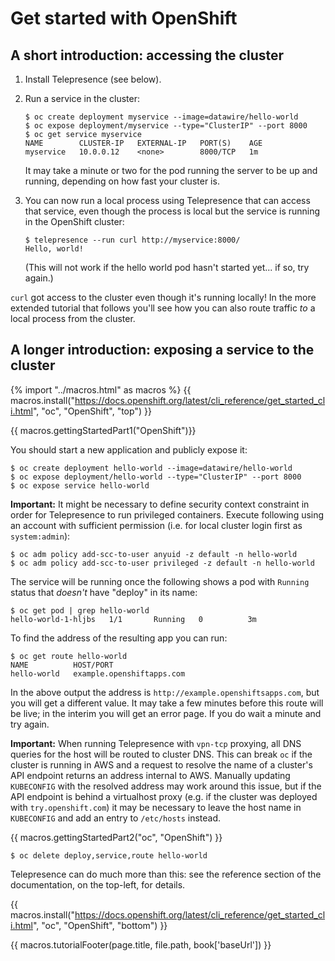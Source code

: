 # Get started with OpenShift

## A short introduction: accessing the cluster

1. Install Telepresence (see below).
2. Run a service in the cluster:

   ```console
   $ oc create deployment myservice --image=datawire/hello-world
   $ oc expose deployment/myservice --type="ClusterIP" --port 8000
   $ oc get service myservice
   NAME        CLUSTER-IP   EXTERNAL-IP   PORT(S)    AGE
   myservice   10.0.0.12    <none>        8000/TCP   1m
   ```

   It may take a minute or two for the pod running the server to be up and running, depending on how fast your cluster is.
   
3. You can now run a local process using Telepresence that can access that service, even though the process is local but the service is running in the OpenShift cluster:

   ```console
   $ telepresence --run curl http://myservice:8000/
   Hello, world!
   ```

   (This will not work if the hello world pod hasn't started yet... if so, try again.)

`curl` got access to the cluster even though it's running locally!
In the more extended tutorial that follows you'll see how you can also route traffic *to* a local process from the cluster.

## A longer introduction: exposing a service to the cluster

{% import "../macros.html" as macros %}
{{ macros.install("https://docs.openshift.org/latest/cli_reference/get_started_cli.html", "oc", "OpenShift", "top") }}

{{ macros.gettingStartedPart1("OpenShift")}}

You should start a new application and publicly expose it:

```console
$ oc create deployment hello-world --image=datawire/hello-world
$ oc expose deployment/hello-world --type="ClusterIP" --port 8000
$ oc expose service hello-world
```

**Important:** It might be necessary to define security context constraint in order for Telepresence to run privileged
containers. Execute following using an account with sufficient permission (i.e. for local cluster login first as `system:admin`):

```console
$ oc adm policy add-scc-to-user anyuid -z default -n hello-world
$ oc adm policy add-scc-to-user privileged -z default -n hello-world
```

The service will be running once the following shows a pod with `Running` status that *doesn't* have "deploy" in its name:

```console
$ oc get pod | grep hello-world
hello-world-1-hljbs   1/1       Running   0          3m
```

To find the address of the resulting app you can run:

```console
$ oc get route hello-world
NAME          HOST/PORT
hello-world   example.openshiftapps.com
```

In the above output the address is `http://example.openshiftsapps.com`, but you will get a different value.
It may take a few minutes before this route will be live; in the interim you will get an error page.
If you do wait a minute and try again.

**Important:** When running Telepresence with `vpn-tcp` proxying, all DNS queries for the host will be routed to
cluster DNS. This can break `oc` if the cluster is running in AWS and a request to resolve the name of a cluster's API
endpoint returns an address internal to AWS. Manually updating `KUBECONFIG` with the resolved address may work around
this issue, but if the API endpoint is behind a virtualhost proxy (e.g. if the cluster was deployed with
`try.openshift.com`) it may be necessary to leave the host name in `KUBECONFIG` and add an entry to `/etc/hosts`
instead.

{{ macros.gettingStartedPart2("oc", "OpenShift") }}

```console
$ oc delete deploy,service,route hello-world
```

Telepresence can do much more than this: see the reference section of the documentation, on the top-left, for details.

{{ macros.install("https://docs.openshift.org/latest/cli_reference/get_started_cli.html", "oc", "OpenShift", "bottom") }}

{{ macros.tutorialFooter(page.title, file.path, book['baseUrl']) }}